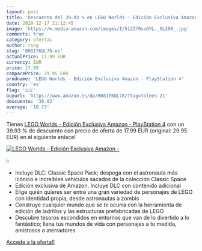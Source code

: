```yaml
---
layout: post
title: 'Descuento del 39.93 % en LEGO Worlds - Edición Exclusiva Amazon -'
date: 2020-12-17 21:12:45
image: 'https://m.media-amazon.com/images/I/512Zf0suGYL._SL200_.jpg'
comments: true
category: ofertas
author: ring
slug: 'B081T6QL78-es'
actualPrice: 17.99 EUR
currency: EUR
price: 17.99
comparePrice: 29.95 EUR
prodname: 'LEGO Worlds - Edición Exclusiva Amazon - PlayStation 4'
country: 'es'
flag: '🇪🇸'
buyurl: 'https://www.amazon.es/dp/B081T6QL78/?tag=tolees-21'
descuento: '39.93'
average: '18.73'
---
```


Tienes [LEGO Worlds - Edición Exclusiva Amazon - PlayStation 4](https://www.amazon.es/dp/B081T6QL78/?tag=tolees-21) con un 39.93 % de descuento con precio de oferta de 17.99 EUR (original: 29.95 EUR) en el siguiente enlace!

[![LEGO Worlds - Edición Exclusiva Amazon -](https://m.media-amazon.com/images/I/512Zf0suGYL._SL200_.jpg)](https://www.amazon.es/dp/B081T6QL78/?tag=tolees-21)

ℹ️:

- Incluye DLC: Classic Space Pack; despega con el astronauta más icónico e increíbles vehículos sacados de la colección Classic Space
- Edición exclusiva de Amazon. Incluye DLC con contenido adicional
- Elige quién quieres ser entre una gran variedad de personajes de LEGO con identidad propia, desde astronautas a zombis
- Construye cualquier mundo que se te ocurra con la herramienta de edición de ladrillos y las estructuras prefabricadas de LEGO
- Descubre tesoros escondidos en entornos que van de lo divertido a lo fantástico; llena tus mundos de vida con personajes a tu medida, amistosos o aterradores

[Accede a la oferta!!](https://www.amazon.es/dp/B081T6QL78/?tag=tolees-21)

